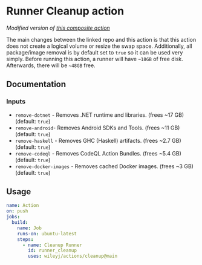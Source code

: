 # Runner Cleanup action

_Modified version of [this composite action](https://github.com/easimon/maximize-build-space/)_

The main changes between the linked repo and this action is that this action does not create a logical volume or resize the swap space. Additionally, all package/image removal is by default set to `true` so it can be used very simply.
Before running this action, a runner will have `~18GB` of free disk. Afterwards, there will be `~48GB` free.

## Documentation

### Inputs

- `remove-dotnet` - Removes .NET runtime and libraries. (frees ~17 GB) (default: `true`)
- `remove-android`- Removes Android SDKs and Tools. (frees ~11 GB) (default: `true`)
- `remove-haskell` - Removes GHC (Haskell) artifacts. (frees ~2.7 GB) (default: `true`)
- `remove-codeql` - Removes CodeQL Action Bundles. (frees ~5.4 GB) (default: `true`)
- `remove-docker-images` - Removes cached Docker images. (frees ~3 GB) (default: `true`)

## Usage

```yaml
name: Action
on: push
jobs:
  build:
    name: Job
    runs-on: ubuntu-latest
    steps:
      - name: Cleanup Runner
        id: runner_cleanup
        uses: wileyj/actions/cleanup@main
```

